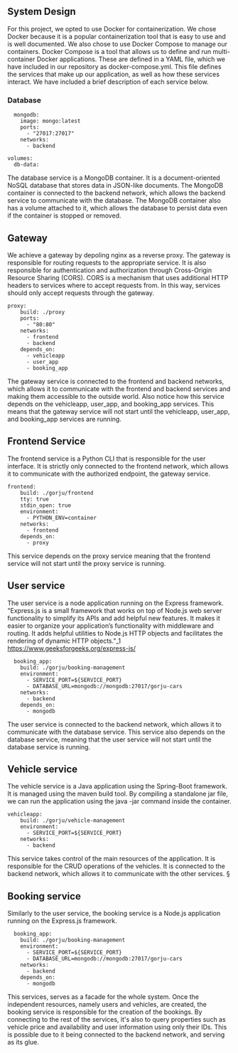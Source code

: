 ## System Design

For this project, we opted to use Docker for containerization. We chose Docker because it is a popular containerization tool that is easy to use and is well documented. We also chose to use Docker Compose to manage our containers. Docker Compose is a tool that allows us to define and run multi-container Docker applications. These are defined in a YAML file, which we have included in our repository as docker-compose.yml. This file defines the services that make up our application, as well as how these services interact. We have included a brief description of each service below.

### Database

```
  mongodb:
    image: mongo:latest
    ports:
      - "27017:27017"
    networks:
      - backend

volumes:
  db-data:
```

The database service is a MongoDB container. It is a document-oriented NoSQL database that stores data in JSON-like documents. The MongoDB container is connected to the backend network, which allows the backend service to communicate with the database. The MongoDB container also has a volume attached to it, which allows the database to persist data even if the container is stopped or removed.

## Gateway

We achieve a gateway by depoling nginx as a reverse proxy. The gateway is responsible for routing requests to the appropriate service. It is also responsible for authentication and authorization through Cross-Origin Resource Sharing (CORS).  CORS is a mechanism that uses additional HTTP headers to services where to accept requests from. In this way, services should only accept requests through the gateway.


```
proxy:
    build: ./proxy
    ports:
      - "80:80"
    networks:
      - frontend
      - backend
    depends_on:
      - vehicleapp
      - user_app
      - booking_app
```



The gateway service is connected to the frontend and backend networks, which allows it to communicate with the frontend and backend services and making them accessible to the outside world. Also notice how this service depends on the vehicleapp, user_app, and booking_app services. This means that the gateway service will not start until the vehicleapp, user_app, and booking_app services are running.


## Frontend Service

The frontend service is a Python CLI that is responsible for the user interface. It is strictly only connected to the frontend network, which allows it to communicate with the authorized endpoint, the gateway service. 


```
frontend:
    build: ./gorju/frontend
    tty: true
    stdin_open: true
    environment:
      - PYTHON_ENV=container
    networks:
      - frontend
    depends_on:
      - proxy
```

This service depends on the proxy service meaning that the frontend service will not start until the proxy service is running.


## User service

The user service is a node application running on the Express framework. "Express.js is a small framework that works on top of Node.js web server functionality to simplify its APIs and add helpful new features. It makes it easier to organize your application’s functionality with middleware and routing. It adds helpful utilities to Node.js HTTP objects and facilitates the rendering of dynamic HTTP objects."_1 https://www.geeksforgeeks.org/express-js/

```
  booking_app:
    build: ./gorju/booking-management
    environment:
      - SERVICE_PORT=${SERVICE_PORT}
      - DATABASE_URL=mongodb://mongodb:27017/gorju-cars
    networks:
      - backend
    depends_on:
      - mongodb
```

The user service is connected to the backend network, which allows it to communicate with the database service. This service also depends on the database service, meaning that the user service will not start until the database service is running.

## Vehicle service

The vehicle service is a Java application using the Spring-Boot framework. It is managed using the maven build tool. By compiling a standalone jar file, we can run the application using the java -jar command inside the container.

```
vehicleapp:
    build: ./gorju/vehicle-management
    environment:
      - SERVICE_PORT=${SERVICE_PORT}
    networks:
      - backend
```

This service takes control of the main resources of the application. It is responsible for the CRUD operations of the vehicles. It is connected to the backend network, which allows it to communicate with the other services.
§

## Booking service

Similarly to the user service, the booking service is a Node.js application running on the Express.js framework. 

```
  booking_app:
    build: ./gorju/booking-management
    environment:
      - SERVICE_PORT=${SERVICE_PORT}
      - DATABASE_URL=mongodb://mongodb:27017/gorju-cars
    networks:
      - backend
    depends_on:
      - mongodb
```

This services, serves as a facade for the whole system. Once the independent resources, namely users and vehicles, are created, the booking service is responsible for the creation of the bookings. By connecting to the rest of the services, it's also to query properties such as vehicle price and availability and user information using only their IDs. This is possible due to it being connected to the backend network, and serving as its glue. 